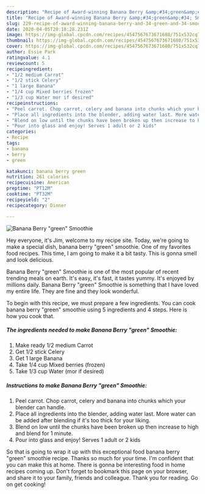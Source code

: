 ```yaml
---
description: "Recipe of Award-winning Banana Berry &amp;#34;green&amp;#34; Smoothie"
title: "Recipe of Award-winning Banana Berry &amp;#34;green&amp;#34; Smoothie"
slug: 229-recipe-of-award-winning-banana-berry-and-34-green-and-34-smoothie
date: 2020-04-05T20:18:28.231Z
image: https://img-global.cpcdn.com/recipes/4547567673671680/751x532cq70/banana-berry-green-smoothie-recipe-main-photo.jpg
thumbnail: https://img-global.cpcdn.com/recipes/4547567673671680/751x532cq70/banana-berry-green-smoothie-recipe-main-photo.jpg
cover: https://img-global.cpcdn.com/recipes/4547567673671680/751x532cq70/banana-berry-green-smoothie-recipe-main-photo.jpg
author: Essie Park
ratingvalue: 4.1
reviewcount: 5
recipeingredient:
- "1/2 medium Carrot"
- "1/2 stick Celery"
- "1 large Banana"
- "1/4 cup Mixed berries frozen"
- "1/3 cup Water mor if desired"
recipeinstructions:
- "Peel carrot. Chop carrot, celery and banana into chunks which your blender can handle."
- "Place all ingredients into the blender, adding water last. More water can be added after blending if it&#39;s too thick for your liking."
- "Blend on low until the chunks have been broken up then increase to high and blend for 1 minute."
- "Pour into glass and enjoy! Serves 1 adult or 2 kids"
categories:
- Recipe
tags:
- banana
- berry
- green

katakunci: banana berry green 
nutrition: 261 calories
recipecuisine: American
preptime: "PT12M"
cooktime: "PT32M"
recipeyield: "2"
recipecategory: Dinner

---
```



![Banana Berry &#34;green&#34; Smoothie](https://img-global.cpcdn.com/recipes/4547567673671680/751x532cq70/banana-berry-green-smoothie-recipe-main-photo.jpg)

Hey everyone, it's Jim, welcome to my recipe site. Today, we're going to make a special dish, banana berry &#34;green&#34; smoothie. One of my favorites food recipes. This time, I am going to make it a bit tasty. This is gonna smell and look delicious.

Banana Berry &#34;green&#34; Smoothie is one of the most popular of recent trending meals on earth. It's easy, it's fast, it tastes yummy. It's enjoyed by millions daily. Banana Berry &#34;green&#34; Smoothie is something that I have loved my entire life. They are fine and they look wonderful.




To begin with this recipe, we must prepare a few ingredients. You can cook banana berry &#34;green&#34; smoothie using 5 ingredients and 4 steps. Here is how you cook that.

##### The ingredients needed to make Banana Berry &#34;green&#34; Smoothie:

1. Make ready 1/2 medium Carrot
1. Get 1/2 stick Celery
1. Get 1 large Banana
1. Take 1/4 cup Mixed berries (frozen)
1. Take 1/3 cup Water (mor if desired)




##### Instructions to make Banana Berry &#34;green&#34; Smoothie:

1. Peel carrot. Chop carrot, celery and banana into chunks which your blender can handle.
1. Place all ingredients into the blender, adding water last. More water can be added after blending if it&#39;s too thick for your liking.
1. Blend on low until the chunks have been broken up then increase to high and blend for 1 minute.
1. Pour into glass and enjoy! Serves 1 adult or 2 kids




So that is going to wrap it up with this exceptional food banana berry &#34;green&#34; smoothie recipe. Thanks so much for your time. I'm confident that you can make this at home. There is gonna be interesting food in home recipes coming up. Don't forget to bookmark this page on your browser, and share it to your family, friends and colleague. Thank you for reading. Go on get cooking!
